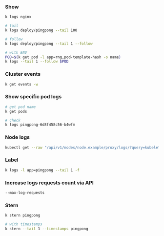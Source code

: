 ### Show

```bash
k logs nginx

# tail
k logs deploy/pingpong --tail 100

# follow
k logs deploy/pingpong --tail 1 --follow

# with ENV
POD=$(k get pod -l app=rng,pod-template-hash -o name)
k logs --tail 1 --follow $POD
```

### Cluster events

```bash
k get events -w
```

### Show specific pod logs

```bash
# get pod name
k get pods

# check
k logs pingpong-6d8f458c56-b4wfm
```

### Node logs

```bash
kubectl get --raw "/api/v1/nodes/node.example/proxy/logs/?query=kubelet”

```

### Label

```bash
k logs -l app=pingpong --tail 1 -f
```

### Increase logs requests count via API

```bash
--max-log-requests

```

### Stern

```bash
k stern pingpong

# with timestamps
k stern --tail 1 --timestamps pingpong
```